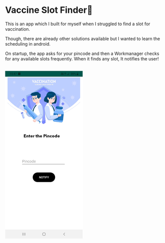 # Vaccine Slot Finder💉

This is an app which I built for myself when I struggled to find a slot for vaccination.

Though, there are already other solutions available but I wanted to learn the scheduling in android.

On startup, the app asks for your pincode and then a Workmanager checks for any available slots frequently. When it finds any slot, It notifies the user!

<br>
<img src=https://github.com/amtheshubham/Vaccine-Slot-Finder/blob/master/screenshot.jpeg width=250/>
